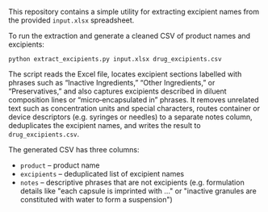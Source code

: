 This repository contains a simple utility for extracting excipient names from
the provided `input.xlsx` spreadsheet.

To run the extraction and generate a cleaned CSV of product names and
excipients:

```
python extract_excipients.py input.xlsx drug_excipients.csv
```

The script reads the Excel file, locates excipient sections labelled with
phrases such as “Inactive Ingredients,” “Other Ingredients,” or
“Preservatives,” and also captures excipients described in diluent
composition lines or “micro‑encapsulated in” phrases. It removes unrelated
text such as concentration units and special characters, routes container or
device descriptors (e.g. syringes or needles) to a separate notes column,
deduplicates the excipient names, and writes the result to
`drug_excipients.csv`.

The generated CSV has three columns:

- `product` – product name
- `excipients` – deduplicated list of excipient names
- `notes` – descriptive phrases that are not excipients (e.g. formulation
  details like "each capsule is imprinted with …" or "inactive granules are
  constituted with water to form a suspension")
